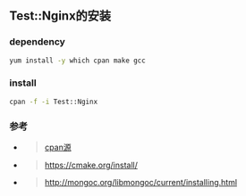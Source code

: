 

Test::Nginx的安装
----------------

### dependency

```bash
yum install -y which cpan make gcc
```
### install

```bash
cpan -f -i Test::Nginx
```

### 参考

* >[cpan源](http://www.361way.com/change-cpan-default-mirror/5094.html)
* >https://cmake.org/install/
* >http://mongoc.org/libmongoc/current/installing.html
